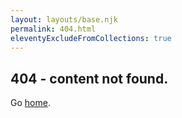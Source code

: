 ```yaml
---
layout: layouts/base.njk
permalink: 404.html
eleventyExcludeFromCollections: true
---
```


## 404 - content not found.

Go [home](/).
